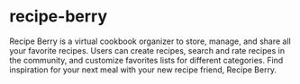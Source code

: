 # recipe-berry
Recipe Berry is a virtual cookbook organizer to store, manage, and share all your favorite recipes. Users can create recipes, search and rate recipes in the community, and customize favorites lists for different categories. Find inspiration for your next meal with your new recipe friend, Recipe Berry.
